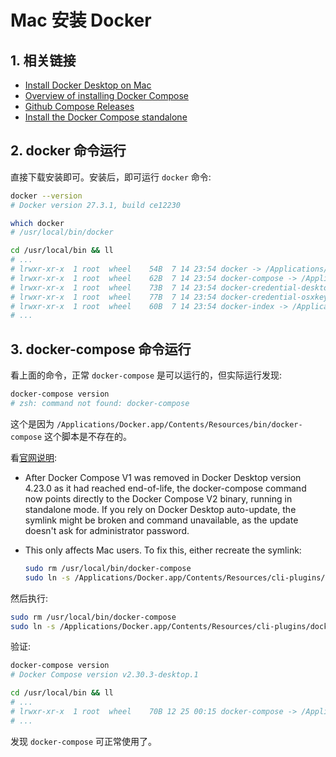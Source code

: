 # Mac 安装 Docker

## 1. 相关链接

- [Install Docker Desktop on Mac](https://docs.docker.com/desktop/setup/install/mac-install/)
- [Overview of installing Docker Compose](https://docs.docker.com/compose/install/)
- [Github Compose Releases](https://github.com/docker/compose/releases)
- [Install the Docker Compose standalone](https://docs.docker.com/compose/install/standalone/)

## 2. docker 命令运行

直接下载安装即可。安装后，即可运行 `docker` 命令:

```bash
docker --version
# Docker version 27.3.1, build ce12230

which docker
# /usr/local/bin/docker

cd /usr/local/bin && ll
# ...
# lrwxr-xr-x  1 root  wheel    54B  7 14 23:54 docker -> /Applications/Docker.app/Contents/Resources/bin/docker
# lrwxr-xr-x  1 root  wheel    62B  7 14 23:54 docker-compose -> /Applications/Docker.app/Contents/Resources/bin/docker-compose
# lrwxr-xr-x  1 root  wheel    73B  7 14 23:54 docker-credential-desktop -> /Applications/Docker.app/Contents/Resources/bin/docker-credential-desktop
# lrwxr-xr-x  1 root  wheel    77B  7 14 23:54 docker-credential-osxkeychain -> /Applications/Docker.app/Contents/Resources/bin/docker-credential-osxkeychain
# lrwxr-xr-x  1 root  wheel    60B  7 14 23:54 docker-index -> /Applications/Docker.app/Contents/Resources/bin/docker-index
# ...
```

## 3. docker-compose 命令运行

看上面的命令，正常 `docker-compose` 是可以运行的，但实际运行发现:

```bash
docker-compose version
# zsh: command not found: docker-compose
```

这个是因为 `/Applications/Docker.app/Contents/Resources/bin/docker-compose` 这个脚本是不存在的。

看[官网说明](https://docs.docker.com/compose/install/):

- After Docker Compose V1 was removed in Docker Desktop version 4.23.0 as it had reached end-of-life, the docker-compose command now points directly to the Docker Compose V2 binary, running in standalone mode. If you rely on Docker Desktop auto-update, the symlink might be broken and command unavailable, as the update doesn't ask for administrator password.

- This only affects Mac users. To fix this, either recreate the symlink:

  ```bash
  sudo rm /usr/local/bin/docker-compose
  sudo ln -s /Applications/Docker.app/Contents/Resources/cli-plugins/docker-compose /usr/local/bin/docker-compose
  ```

然后执行:

```bash
sudo rm /usr/local/bin/docker-compose
sudo ln -s /Applications/Docker.app/Contents/Resources/cli-plugins/docker-compose /usr/local/bin/docker-compose
```

验证:

```bash
docker-compose version
# Docker Compose version v2.30.3-desktop.1

cd /usr/local/bin && ll
# ...
# lrwxr-xr-x  1 root  wheel    70B 12 25 00:15 docker-compose -> /Applications/Docker.app/Contents/Resources/cli-plugins/docker-compose
# ...
```

发现 `docker-compose` 可正常使用了。
